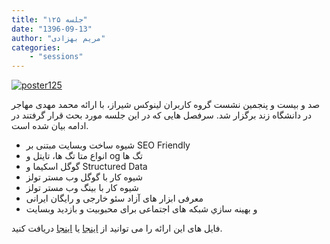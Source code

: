 ```yaml
---
title: "جلسه ۱۲۵"
date: "1396-09-13"
author: "مریم بهزادی"
categories:
    - "sessions"
---
```

[![poster125](../../img/posters/poster125.jpg)](../../img/poster125.jpg)

صد و بیست و پنجمین نشست گروه کاربران لینوکس شیراز، با ارائه محمد مهدی مهاجر در دانشگاه زند برگزار شد. 
سرفصل هایی که در این جلسه مورد بحث قرار گرفتند در ادامه بیان شده است.

* شیوه ساخت وبسایت مبتنی بر SEO Friendly
* انواع متا تگ ها، تایتل و og تگ ها 
* گوگل اسکیما و Structured Data
* شیوه کار با گوگل وب مستر تولز
* شیوه کار با بینگ وب مستر تولز
* معرفی ابزار های آزاد سئو خارجی و رایگان ایرانی
* و بهينه سازي شبکه های اجتماعی برای محبوبیت و بازدید وبسایت

فایل های این ارائه را می توانید از [اینجا](https://gitlab.com/shirazlug/resources/tree/master/presentations/session_125)
یا [اینجا](https://www.slideshare.net/ShirazLUG/smo-seo-83491537)
دریافت کنید.
